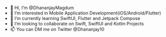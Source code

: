 - 👋 Hi, I’m @DhananjayMagdum
- 👀 I’m interested in Mobile Application Development(iOS/Android/Flutter)
- 🌱 I’m currently learning SwiftUI, Flutter and Jetpack Compose
- 💞️ I’m looking to collaborate on Swift, SwiftUI and Kotlin Projects
- 📫 You can DM me on Twitter @Dhananjay10

<!---
DhananjayMagdum/DhananjayMagdum is a ✨ special ✨ repository because its `README.md` (this file) appears on your GitHub profile.
You can click the Preview link to take a look at your changes.
--->
